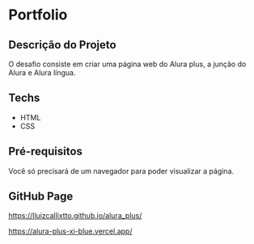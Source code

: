 # Portfolio

## Descrição do Projeto

<p>
 O desafio consiste em criar uma página web do Alura plus, a junção do Alura e Alura língua.
</p>

## Techs

* HTML
* CSS

## Pré-requisitos

 Você só precisará de um navegador para poder visualizar a página.

## GitHub Page

 https://lluizcallixtto.github.io/alura_plus/ 

 https://alura-plus-xi-blue.vercel.app/ 

